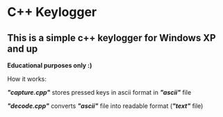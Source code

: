 # C++ Keylogger

## This is a simple c++ keylogger for Windows XP and up

**Educational purposes only :)**

How it works:

**_"capture.cpp"_** stores pressed keys in ascii format in **_"ascii"_** file

**_"decode.cpp"_** converts **_"ascii"_** file into readable format (**_"text"_** file)
